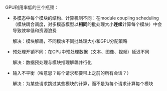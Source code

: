 GPU利用率低的三个瓶颈：

* 多模态中每个模块的结构、计算机制不同：在module coupling scheduling（模块耦合调度，对多模态模型以**相同**的批处理大小**连续**计算每个模块）中会导致效率低和资源浪费

  解决：模块解耦，不同模块不同批处理大小和GPU分配策略

* 预处理开销不同：在CPU中预处理数据（文本、图像、视频）延迟不同

  解决：数据预处理与模块推理解耦并行化

* 输入不平衡（啥意思？每个请求都要带上之前的所有会话？）

  解决：为某些请求跳过某些模块的计算，而不是为每个请求计算每个模块